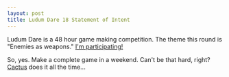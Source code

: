 ```yaml
---
layout: post
title: Ludum Dare 18 Statement of Intent
---
```

 
Ludum Dare is a 48 hour game making competition. The theme this round is "Enemies as weapons." [I'm participating!](http://www.ludumdare.com/compo/author/jamesgecko)

So, yes. Make a complete game in a weekend. Can't be that hard, right? [Cactus](http://cactusquid.com/games.htm) does it all the time...
